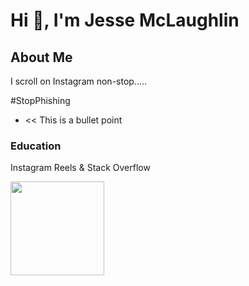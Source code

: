# Hi 👋, I'm Jesse McLaughlin
## About Me
I scroll on Instagram non-stop.....

\#StopPhishing

- << This is a bullet point

### Education
Instagram Reels & Stack Overflow

<img src="https://avatars.githubusercontent.com/u/42220067?v=4" style="width: 150px; height: auto;">
